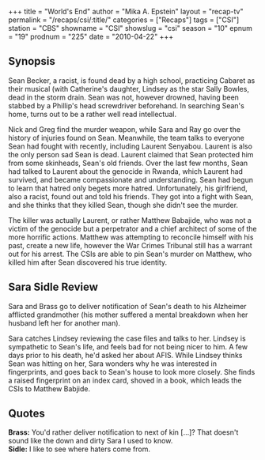 +++
title = "World's End"
author = "Mika A. Epstein"
layout = "recap-tv"
permalink = "/recaps/csi/:title/"
categories = ["Recaps"]
tags = ["CSI"]
station = "CBS"
showname = "CSI"
showslug = "csi"
season = "10"
epnum = "19"
prodnum = "225"
date = "2010-04-22"
+++

## Synopsis

Sean Becker, a racist, is found dead by a high school, practicing Cabaret as their musical (with Catherine's daughter, Lindsey as the star Sally Bowles, dead in the storm drain. Sean was not, however drowned, having been stabbed by a Phillip's head screwdriver beforehand. In searching Sean's home, turns out to be a rather well read intellectual.

Nick and Greg find the murder weapon, while Sara and Ray go over the history of injuries found on Sean. Meanwhile, the team talks to everyone Sean had fought with recently, including Laurent Senyabou. Laurent is also the only person sad Sean is dead. Laurent claimed that Sean protected him from some skinheads, Sean's old friends. Over the last few months, Sean had talked to Laurent about the genocide in Rwanda, which Laurent had survived, and became compassionate and understanding. Sean had begun to learn that hatred only begets more hatred. Unfortunately, his girlfriend, also a racist, found out and told his friends. They got into a fight with Sean, and she thinks that they killed Sean, though she didn't see the murder.

The killer was actually Laurent, or rather Matthew Babajide, who was not a victim of the genocide but a perpetrator and a chief architect of some of the more horrific actions. Matthew was attempting to reconcile himself with his past, create a new life, however the War Crimes Tribunal still has a warrant out for his arrest. The CSIs are able to pin Sean's murder on Matthew, who killed him after Sean discovered his true identity.

## Sara Sidle Review

Sara and Brass go to deliver notification of Sean's death to his Alzheimer afflicted grandmother (his mother suffered a mental breakdown when her husband left her for another man).

Sara catches Lindsey reviewing the case files and talks to her. Lindsey is sympathetic to Sean's life, and feels bad for not being nicer to him. A few days prior to his death, he'd asked her about AFIS. While Lindsey thinks Sean was hitting on her, Sara wonders why he was interested in fingerprints, and goes back to Sean's house to look more closely. She finds a raised fingerprint on an index card, shoved in a book, which leads the CSIs to Matthew Babjide.

## Quotes

**Brass:** You'd rather deliver notification to next of kin [...]? That doesn't sound like the down and dirty Sara I used to know.  
**Sidle:** I like to see where haters come from.

